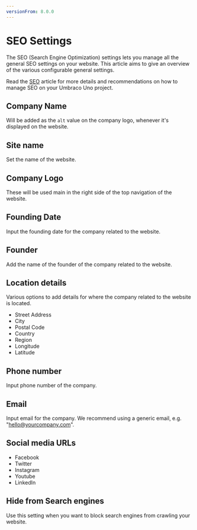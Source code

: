 ```yaml
---
versionFrom: 8.0.0
---
```


# SEO Settings

The SEO (Search Engine Optimization) settings lets you manage all the general SEO settings on your website. This article aims to give an overview of the various configurable general settings.

Read the [SEO](../../../SEO) article for more details and recommendations on how to manage SEO on your Umbraco Uno project.

## Company Name

Will be added as the `alt` value on the company logo, whenever it's displayed on the website.

## Site name

Set the name of the website.

## Company Logo

These will be used main in the right side of the top navigation of the website.

## Founding Date

Input the founding date for the company related to the website.

## Founder

Add the name of the founder of the company related to the website.

## Location details

Various options to add details for where the company related to the website is located.

* Street Address
* City
* Postal Code
* Country
* Region
* Longitude
* Latitude

## Phone number

Input phone number of the company.

## Email

Input email for the company. We recommend using a generic email, e.g. "hello@yourcompany.com".

## Social media URLs

* Facebook
* Twitter
* Instagram
* Youtube
* LinkedIn

## Hide from Search engines

Use this setting when you want to block search engines from crawling your website.
